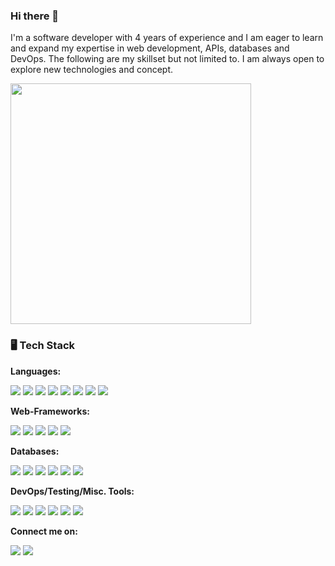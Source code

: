 ### Hi there 👋
I'm a software developer with 4 years of experience and I
am eager to learn and expand my expertise in web development, APIs, databases and DevOps. The following are my skillset but not limited to. I am always open to explore new technologies and concept.

<img src="https://media.tenor.com/NOYF3f82b_gAAAAC/programmer.gif" width="385px" align="center">

### 🖥️ Tech Stack

**Languages:**
<p>
  <img src="https://img.shields.io/badge/C%23_ASP.Net_Core-purple?style=for-the-badge&logo=dotnet&logoColor=white"> 
  <img src="https://img.shields.io/badge/Python-blue?style=for-the-badge&logo=python&logoColor=white">
  <img src="https://img.shields.io/badge/JavaScript-323330?style=for-the-badge&logo=javascript&logoColor=F7DF1E">
  <img src="https://img.shields.io/badge/Typescript-007acc?style=for-the-badge&logo=typescript&logoColor=white">
  <img src="https://img.shields.io/badge/jQuery-0769AD?style=for-the-badge&logo=jquery&logoColor=white">
  <img src="https://img.shields.io/badge/HTML5-E34F26?style=for-the-badge&logo=html5&logoColor=white">
  <img src="https://img.shields.io/badge/CSS3-1572B6?style=for-the-badge&logo=css3&logoColor=white">
  <img src="https://img.shields.io/badge/Perl-purple?style=for-the-badge&logo=perl&logoColor=white">
  <br>
</p>

**Web-Frameworks:**
<p>
  <img src="https://img.shields.io/badge/Angular-red?style=for-the-badge&logo=angular&logoColor=white">
  <img src="https://img.shields.io/badge/Tailwind_CSS-4dc0b5?style=for-the-badge&logo=tailwindcss&logoColor=white">
  <img src="https://img.shields.io/badge/React-20232A?style=for-the-badge&logo=react&logoColor=61DAFB">
  <img src="https://img.shields.io/badge/Django-1c3829?style=for-the-badge&logo=django&logoColor=white">
  <img src="https://img.shields.io/badge/Vue.js-35495E?style=for-the-badge&logo=vuedotjs&logoColor=4FC08D">
</p>

**Databases:**
<p>
  <img src="https://img.shields.io/badge/PostgreSQL-316192?style=for-the-badge&logo=postgresql&logoColor=white">
  <img src="https://img.shields.io/badge/MySQL-00000F?style=for-the-badge&logo=mysql&logoColor=white">
  <img src="https://img.shields.io/badge/SQLite-07405E?style=for-the-badge&logo=sqlite&logoColor=white">
  <img src="https://img.shields.io/badge/MongoDB-6fc91a?style=for-the-badge&logo=mongodb&logoColor=white">
  <img src="https://img.shields.io/badge/Microsoft%20SQL%20Server-CC2927?style=for-the-badge&logo=microsoft%20sql%20server&logoColor=white">
  <img src="https://img.shields.io/badge/Neo4j-09113d?style=for-the-badge&logo=neo4j&logoColor=white">
  <br>
</p>

**DevOps/Testing/Misc. Tools:**
<p>
  <img src="https://img.shields.io/badge/Git-orange?style=for-the-badge&logo=git&logoColor=white">
  <img src="https://img.shields.io/badge/Github_Actions-black?style=for-the-badge&logo=github&logoColor=white">
  <img src="https://img.shields.io/badge/Selenium-black?style=for-the-badge&logo=selenium&logoColor=0de023">
  <img src="https://img.shields.io/badge/Cucumber-green?style=for-the-badge&logo=cucumber&logoColor=white">
  <img src="https://img.shields.io/badge/RabbitMQ-orange?style=for-the-badge&logo=rabbitmq&logoColor=white">
  <img src="https://img.shields.io/badge/Docker-2c8bab?style=for-the-badge&logo=docker&logoColor=white">
</p>

**Connect me on:**
<p>
  <a href="https://www.linkedin.com/in/afiqqqx/"><img src="https://img.shields.io/badge/LinkedIn-blue?style=for-the-badge&logo=linkedin&logoColor=white"></a>
  <a href= "mailto: afiqqqx1997@gmail.com"><img src="https://img.shields.io/badge/Gmail-red?style=for-the-badge&logo=gmail&logoColor=white">
</p>
<!--
**mafiqqq/mafiqqq** is a ✨ _special_ ✨ repository because its `README.md` (this file) appears on your GitHub profile.

Here are some ideas to get you started:

- 🔭 I’m currently working on ...
- 🌱 I’m currently learning ...
- 👯 I’m looking to collaborate on ...
- 🤔 I’m looking for help with ...
- 💬 Ask me about ...
- 📫 How to reach me: ...
- 😄 Pronouns: ...
- ⚡ Fun fact: ...
-->
